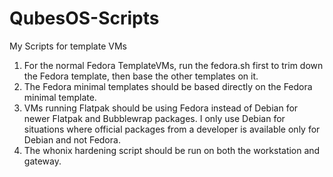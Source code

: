 # QubesOS-Scripts
My Scripts for template VMs

1. For the normal Fedora TemplateVMs, run the fedora.sh first to trim down the Fedora template, then base the other templates on it.
2. The Fedora minimal templates should be based directly on the Fedora minimal template.
3. VMs running Flatpak should be using Fedora instead of Debian for newer Flatpak and Bubblewrap packages. I only use Debian for situations where official packages from a developer is available only for Debian and not Fedora.
4. The whonix hardening script should be run on both the workstation and gateway.
